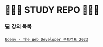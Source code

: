 # 🏃🏻‍♀️ STUDY REPO 🏃🏻‍♀️



### 💻 강의 목록

[`Udemy - The Web Developer 부트캠프 2023`](https://www.udemy.com/course/the-web-developer-bootcamp-2021-korea/, "The Web Developer 부트캠프 2023")
